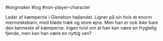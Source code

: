 #kingmaker #log #non-player-character

Leder af kæmperne i Glenebon højlandet. Ligner på sin hvis et enorm menneskebarn, med bløde træk og store øjne. Men han er nok ikke bare den kønneste af kæmperne. Ingen tvivl om at han kan være en frygtelig fjende, men kan han være en nyttig ven?
